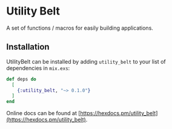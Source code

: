 # Utility Belt

A set of functions / macros for easily building applications.

## Installation

UtilityBelt can be installed by adding `utility_belt` to your list of dependencies in `mix.exs`:

```elixir
def deps do
  [
    {:utility_belt, "~> 0.1.0"}
  ]
end
```

Online docs can be found at [https://hexdocs.pm/utility_belt](https://hexdocs.pm/utility_belt).
